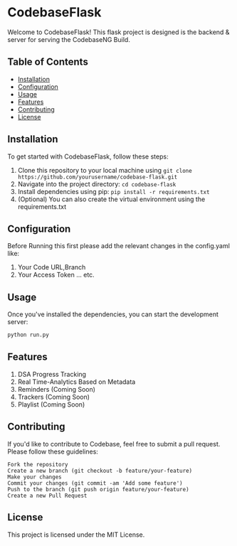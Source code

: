 # CodebaseFlask

Welcome to CodebaseFlask! This flask project is designed is the backend & server for serving the CodebaseNG Build.

## Table of Contents

- [Installation](#installation)
- [Configuration](#configuration)
- [Usage](#usage)
- [Features](#features)
- [Contributing](#contributing)
- [License](#license)

## Installation

To get started with CodebaseFlask, follow these steps:

1. Clone this repository to your local machine using `git clone https://github.com/yourusername/codebase-flask.git`
2. Navigate into the project directory: `cd codebase-flask`
3. Install dependencies using pip: `pip install -r requirements.txt`
4. (Optional) You can also create the virtual environment using the requirements.txt

## Configuration

Before Running this first please add the relevant changes in the config.yaml like:
1. Your Code URL,Branch
2. Your Access Token
... etc.

## Usage

Once you've installed the dependencies, you can start the development server:

```bash
python run.py
```

## Features
1. DSA Progress Tracking
2. Real Time-Analytics Based on Metadata
3. Reminders (Coming Soon)
4. Trackers (Coming Soon)
5. Playlist (Coming Soon)

## Contributing

If you'd like to contribute to Codebase, feel free to submit a pull request. Please follow these guidelines:

    Fork the repository
    Create a new branch (git checkout -b feature/your-feature)
    Make your changes
    Commit your changes (git commit -am 'Add some feature')
    Push to the branch (git push origin feature/your-feature)
    Create a new Pull Request

## License

This project is licensed under the MIT License.
